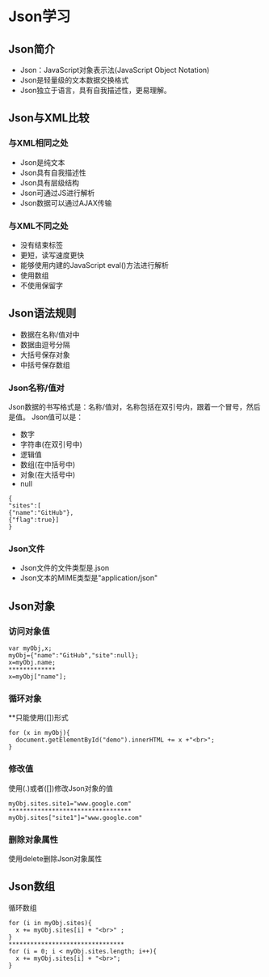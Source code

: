 # Json学习
## Json简介
- Json：JavaScript对象表示法(JavaScript Object Notation)  
- Json是轻量级的文本数据交换格式
- Json独立于语言，具有自我描述性，更易理解。
## Json与XML比较
### 与XML相同之处
- Json是纯文本
- Json具有自我描述性
- Json具有层级结构
- Json可通过JS进行解析
- Json数据可以通过AJAX传输
### 与XML不同之处
- 没有结束标签
- 更短，读写速度更快
- 能够使用内建的JavaScript eval()方法进行解析
- 使用数组
- 不使用保留字
## Json语法规则
- 数据在名称/值对中
- 数据由逗号分隔
- 大括号保存对象
- 中括号保存数组
### Json名称/值对
Json数据的书写格式是：名称/值对，名称包括在双引号内，跟着一个冒号，然后是值。
Json值可以是：
- 数字
- 字符串(在双引号中)
- 逻辑值
- 数组(在中括号中)
- 对象(在大括号中)
- null
```
{
"sites":[
{"name":"GitHub"},
{"flag":true}]
}
```
### Json文件
- Json文件的文件类型是.json
- Json文本的MIME类型是"application/json"
## Json对象
### 访问对象值
```
var myObj,x;
myObj={"name":"GitHub","site":null};
x=myObj.name;
*************
x=myObj["name"];
```
### 循环对象
**只能使用([])形式
```
for (x in myObj){
  document.getElementById("demo").innerHTML += x +"<br>";
}
```
### 修改值  
使用(.)或者([])修改Json对象的值
```
myObj.sites.site1="www.google.com"
**********************************
myObj.sites["site1"]="www.google.com"
```
### 删除对象属性
使用delete删除Json对象属性
## Json数组
循环数组
```
for (i in myObj.sites){
  x += myObj.sites[i] + "<br>" ;
}
********************************
for (i = 0; i < myObj.sites.length; i++){
  x += myObj.sites[i] + "<br>";
}
